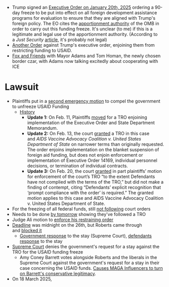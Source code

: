 - Trump signed an [Executive Order on January 20th, 2025](https://www.whitehouse.gov/presidential-actions/2025/01/reevaluating-and-realigning-united-states-foreign-aid/) ordering a 90-day freeze to be put into effect on all foreign development assistance programs for evaluation to ensure that they are aligned with Trump's foreign policy. The EO cites the [apportionment authority](https://obamawhitehouse.archives.gov/sites/default/files/omb/assets/a11_current_year/s120.pdf) of the OMB in order to carry out this funding freeze. It's unclear (to me) if this is a legitimate and legal use of the apportionment authority. (According to a _Just Security_ [article](https://www.justsecurity.org/107267/can-president-dissolve-usaid-by-executive-order/), it's probably not legal)
- [Another Order](https://s3.documentcloud.org/documents/25535268/aliorder.pdf) against Trump's executive order, enjoining them from restricting funding to USAID.
- [Fox and Friends](https://www.youtube.com/watch?v=wy6gmUL-_9I) with Mayor Adams and Tom Homan, the newly chosen border czar, with Adams now talking excitedly about cooperating with ICE

# Lawsuit
- Plaintiffs put in a [second emergency motion](https://x.com/JordanOnRecord/status/1894161254119272466) to compel the government to unfreeze USAID Funding
    - [History](https://www.justsecurity.org/107087/tracker-litigation-legal-challenges-trump-administration/)
        - **Update 1:** On Feb. 11, Plaintiffs [moved](https://storage.courtlistener.com/recap/gov.uscourts.dcd.277336/gov.uscourts.dcd.277336.4.0_1.pdf) for a TRO enjoining implementation of the Executive Order and State Department Memorandum.
        - **Update 2:** On Feb. 13, the court [granted](https://storage.courtlistener.com/recap/gov.uscourts.dcd.277336/gov.uscourts.dcd.277336.21.0_4.pdf) a TRO in this case and _AIDS Vaccine Advocacy Coalition v. United States Department of State_ on narrower terms than originally requested. The order enjoins implementation on the blanket suspension of foreign aid funding, but does not enjoin enforcement or implementation of Executive Order 14169, individual personnel decisions, or termination of individual contracts.
        - **Update 3:** On Feb. 20, the court [granted](https://storage.courtlistener.com/recap/gov.uscourts.dcd.277333/gov.uscourts.dcd.277333.30.0.pdf) in part plaintiffs’ motion for enforcement of the court’s TRO “to the extent Defendants have not complied with the terms of the TRO,” but did not make a finding of contempt, citing “Defendants’ explicit recognition that ‘prompt compliance with the order’ is required.” The granted motion applies to this case and AIDS Vaccine Advocacy Coalition v. United States Department of State.
- For the freezing of all federal funds, still [not following](https://storage.courtlistener.com/recap/gov.uscourts.dcd.276842/gov.uscourts.dcd.276842.51.0.pdf) court orders
- Needs to be done [by tomorrow](https://x.com/JordanOnRecord/status/1894449432382390669) showing they've followed a TRO
- Judge Ali motion to [enforce his restraining order](https://x.com/kyledcheney/status/1894449414485262527)
- [Deadline](https://x.com/KlasfeldReports/status/1894794328515416075?t=P4j0CMKRLysNLY3c5U-dOA&s=19) was midnight on the 26th, but Roberts came through and [blocked it](https://www.supremecourt.gov/orders/courtorders/022625zr_8758.pdf)
	- [Government response](https://www.courthousenews.com/wp-content/uploads/2025/02/usds-aids-emergency-appeal.pdf) to the stay (Supreme Court), [defendants response](https://www.supremecourt.gov/DocketPDF/24/24A831/350905/20250228115232365_USAID--SCOTUS%20Opp.pdf) to the stay
- [Supreme Court](https://www.nytimes.com/live/2025/03/05/us/trump-news#foreign-aid-supreme-court-trump) denies the government's request for a stay against the TRO for the USAID funding freeze
	- Amy Coney Barrett votes alongside Roberts and the liberals in the Supreme Court against the government's request for a stay in their case concerning the USAID funds. [Causes MAGA Influencers to turn on Barrett's conservative legitimacy](https://publish.obsidian.md/destiny/Daily+Random+Notes/2025-03-05+-+MAGA+Messaging#MAGA+Messaging).
- On 18 March 2025, 
